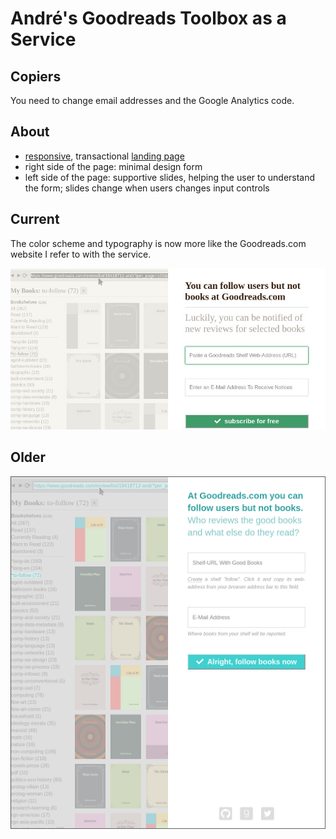 # André's Goodreads Toolbox as a Service

## Copiers

You need to change email addresses and the Google Analytics code.


## About
- [responsive](https://en.wikipedia.org/wiki/Responsive_web_design), transactional [landing page](https://en.wikipedia.org/wiki/Landing_page)
- right side of the page: minimal design form
- left side of the page: supportive slides, helping the user to understand the form; slides change when users changes input controls


## Current

The color scheme and typography is now more like the Goodreads.com website I refer to with the service.

![Screenshot](screenshot-20180402.jpg "Screenshot")



## Older

![Screenshot](screenshot-20180131.png "Screenshot")



